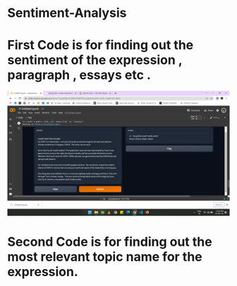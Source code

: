 # Sentiment-Analysis
# **First Code is for finding out the sentiment of the expression , paragraph , essays etc .**
![500x500](https://github.com/manan-dude/Sentiment-Analysis/blob/main/Screenshot%20(191).png)
# **Second Code is for finding out the most relevant topic name for the expression.**
